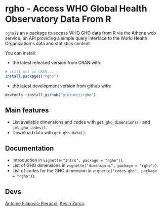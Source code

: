 # rgho - Access WHO Global Health Observatory Data From R

`rgho` is an `R` package to access WHO GHO data from R via the Athena web service, an API providing a simple query interface to the World Health Organization's data and statistics content.

You can install:

  * the latest released version from CRAN with:

```r
# still not on CRAN...
install.packages("rgho")
```

  * the latest development version from github with:

```r
devtools::install_github("pierucci/rgho")
```

## Main features

  * List available dimensions and codes with `get_gho_dimensions()` and `get_gho_codes()`.
  * Download data with `get_gho_data()`.
  
## Documentation

  * Introduction in `vignette("intro", package = "rgho")`).
  * List of GHO dimensions in `vignette("dimensions", package = "rgho")`).
  * List of codes for the GHO dimension in `vignette("codes-gho", package = "rgho")`).

## Devs

[Antoine Filipović-Pierucci](https://pierucci.github.io/), [Kevin Zarca](http://www.urc-eco.fr/Kevin-ZARCA,402).
